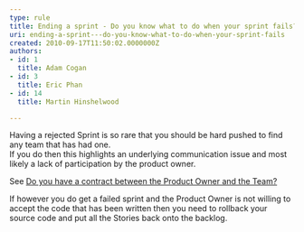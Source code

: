 ```yaml
---
type: rule
title: Ending a sprint - Do you know what to do when your sprint fails?
uri: ending-a-sprint---do-you-know-what-to-do-when-your-sprint-fails
created: 2010-09-17T11:50:02.0000000Z
authors:
- id: 1
  title: Adam Cogan
- id: 3
  title: Eric Phan
- id: 14
  title: Martin Hinshelwood

---
```


 Having a rejected Sprint is so rare that you should be hard pushed to find any team that has had one.<br> 
If you do then this highlights an underlying communication issue and most likely a lack of participation by the product owner.

See [Do you have a contract between the Product Owner and the Team?](/Management/RulesToBetterScrumUsingTFS/Pages/SprintContract-aka-TheDealBetweenTheProductOwnerAndTeam.aspx)

If however you do get a failed sprint and the Product Owner is not willing to accept the code that has been written then you need to rollback your source code and put all the Stories back onto the backlog.

